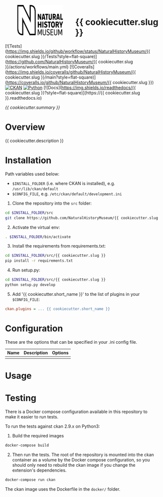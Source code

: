 <!--header-start-->
<img src=".github/nhm-logo.svg" align="left" width="150px" height="100px" hspace="40"/>

# {{ cookiecutter.slug }}

[![Tests](https://img.shields.io/github/workflow/status/NaturalHistoryMuseum/{{ cookiecutter.slug }}/Tests?style=flat-square)](https://github.com/NaturalHistoryMuseum/{{ cookiecutter.slug }}/actions/workflows/main.yml)
[![Coveralls](https://img.shields.io/coveralls/github/NaturalHistoryMuseum/{{ cookiecutter.slug }}/main?style=flat-square)](https://coveralls.io/github/NaturalHistoryMuseum/{{ cookiecutter.slug }})
[![CKAN](https://img.shields.io/badge/ckan-2.9.1-orange.svg?style=flat-square)](https://github.com/ckan/ckan)
[![Python](https://img.shields.io/badge/python-3.6%20%7C%203.7%20%7C%203.8-blue.svg?style=flat-square)](https://www.python.org/)
[![Docs](https://img.shields.io/readthedocs/{{ cookiecutter.slug }}?style=flat-square)](https://{{ cookiecutter.slug }}.readthedocs.io)
<!--header-end-->
<!--overview-start-->

_{{ cookiecutter.summary }}_


# Overview

{{ cookiecutter.description }}

<!--overview-end-->
<!--installation-start-->
# Installation

Path variables used below:
- `$INSTALL_FOLDER` (i.e. where CKAN is installed), e.g. `/usr/lib/ckan/default`
- `$CONFIG_FILE`, e.g. `/etc/ckan/default/development.ini`

1. Clone the repository into the `src` folder:

  ```bash
  cd $INSTALL_FOLDER/src
  git clone https://github.com/NaturalHistoryMuseum/{{ cookiecutter.slug }}.git
  ```

2. Activate the virtual env:

  ```bash
  . $INSTALL_FOLDER/bin/activate
  ```

3. Install the requirements from requirements.txt:

  ```bash
  cd $INSTALL_FOLDER/src/{{ cookiecutter.slug }}
  pip install -r requirements.txt
  ```

4. Run setup.py:

  ```bash
  cd $INSTALL_FOLDER/src/{{ cookiecutter.slug }}
  python setup.py develop
  ```

5. Add '{{ cookiecutter.short_name }}' to the list of plugins in your `$CONFIG_FILE`:

  ```ini
  ckan.plugins = ... {{ cookiecutter.short_name }}
  ```
<!--installation-end-->
<!--configuration-start-->
# Configuration

These are the options that can be specified in your .ini config file.

Name|Description|Options
--|--|--
|||

<!--configuration-end-->
<!--usage-start-->
# Usage


<!--usage-end-->
<!--testing-start-->
# Testing

There is a Docker compose configuration available in this repository to make it easier to run tests.

To run the tests against ckan 2.9.x on Python3:

1. Build the required images
```bash
docker-compose build
```

2. Then run the tests.
   The root of the repository is mounted into the ckan container as a volume by the Docker compose
   configuration, so you should only need to rebuild the ckan image if you change the extension's
   dependencies.
```bash
docker-compose run ckan
```

The ckan image uses the Dockerfile in the `docker/` folder.
<!--testing-end-->
